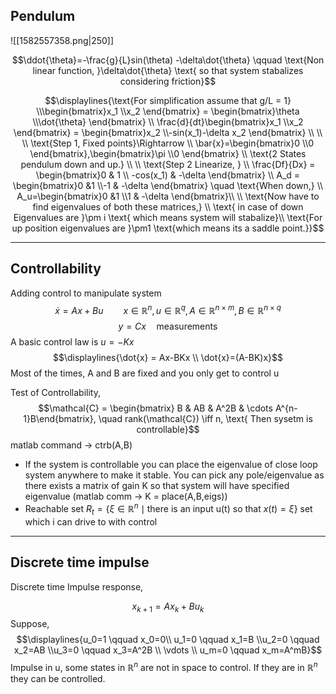 ## Pendulum

![[1582557358.png|250]]

$$\ddot{\theta}=-\frac{g}{L}sin(\theta) -\delta\dot{\theta} \qquad \text{Non linear function, }\delta\dot{\theta} \text{ so that system stabalizes considering friction}$$

$$\displaylines{\text{For simplification assume that g/L = 1} \\\begin{bmatrix}x_1 \\x_2 \end{bmatrix} = \begin{bmatrix}\theta \\\dot{\theta} \end{bmatrix} \\ \frac{d}{dt}\begin{bmatrix}x_1 \\x_2 \end{bmatrix} = \begin{bmatrix}x_2 \\-sin(x_1)-\delta x_2 \end{bmatrix} \\ \\ \\ \text{Step 1, Fixed points}\Rightarrow \\ \bar{x}=\begin{bmatrix}0 \\0 \end{bmatrix},\begin{bmatrix}\pi \\0 \end{bmatrix}  \\ \text{2 States pendulum down and up.} \\ \\ \text{Step 2 Linearize, } \\ \frac{Df}{Dx} = \begin{bmatrix}0 & 1 \\ -cos(x_1) & -\delta \end{bmatrix} \\ A_d = \begin{bmatrix}0 &1 \\-1 & -\delta \end{bmatrix} \quad \text{When down,} \\ A_u=\begin{bmatrix}0 &1 \\1 & -\delta \end{bmatrix}\\ \\ \text{Now have to find eigenvalues of both these matrices,} \\ \text{ in case of down Eigenvalues are }\pm i \text{ which means system will stabalize}\\ \text{For up position eigenvalues are }\pm1 \text{which means its a saddle point.}}$$

***
## Controllability 

Adding control to manipulate system
$$\dot{x}=Ax+Bu \qquad x\in \mathbb{R}^{n}, u\in \mathbb{R}^{q}, A\in \mathbb{R}^{n \times m},B\in \mathbb{R}^{n \times q}$$
$$y=Cx \quad \text{measurements}$$
A basic control law is $u=-Kx$ 
$$\displaylines{\dot{x} = Ax-BKx \\ \dot{x}=(A-BK)x}$$Most of the times, A and B are fixed and you only get to control u

Test of Controllability,
$$\mathcal{C} = \begin{bmatrix} B & AB & A^2B & \cdots A^{n-1}B\end{bmatrix}, \quad rank(\mathcal{C}) \iff n, \text{ Then sysetm is controllable}$$   matlab command -> ctrb(A,B)


- If the system is controllable you can place the eigenvalue of close loop system anywhere to make it stable. You can pick any pole/eigenvalue as there exists a matrix of gain K so that system will have specified eigenvalue (matlab comm -> K = place(A,B,eigs)) 
- Reachable set $R_t = \left\{\xi \in \mathbb{R}^n \mid \text{there is an input u(t) so that } x(t)=\xi\right\}$ set which i can drive to with control

***
## Discrete time impulse

Discrete time Impulse response,

$$x_{k+1}=Ax_k+Bu_k$$
Suppose,
$$\displaylines{u_0=1 \qquad x_0=0\\ u_1=0 \qquad x_1=B \\u_2=0 \qquad x_2=AB \\u_3=0 \qquad x_3=A^2B \\ \vdots \\ u_m=0 \qquad x_m=A^mB}$$
Impulse in u, some states in $\mathbb{R}^n$ are not in space to control. If they are in $\mathbb{R}^n$  they can be controlled. 